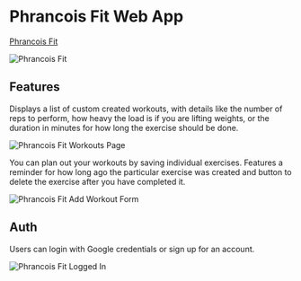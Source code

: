# Phrancois Fit Web App

[Phrancois Fit](https://phrancoisfit.vercel.app/)

![Phrancois Fit](https://i.ibb.co/LNHqcJW/Phrancois-Fit-Home-Logged-In-110.png)

## Features

Displays a list of custom created workouts, with details like the number of reps to perform, how heavy the load is if you are lifting weights, or the duration in minutes for how long the exercise should be done.

![Phrancois Fit Workouts Page](https://i.ibb.co/bPKh3gJ/Phrancois-Fit-Workouts-Logged-In-125.png)

You can plan out your workouts by saving individual exercises. Features a reminder for how long ago the particular exercise was created and button to delete the exercise after you have completed it.

![Phrancois Fit Add Workout Form](https://i.ibb.co/T4cjt1B/Phrancois-Fit-Add-Workout-Logged-In-125.png)

## Auth

Users can login with Google credentials or sign up for an account.

![Phrancois Fit Logged In](https://i.ibb.co/VpW8R2G/Phrancois-Fit-Home-Logged-In-Menu-Open-110.png)
